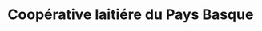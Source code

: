 ---
title: "Coopérative laitiére du Pays Basque"
url: /saint-jean-pied-de-port/cooperative-laitiere-du-pays-basque/
shop: fromage
---
